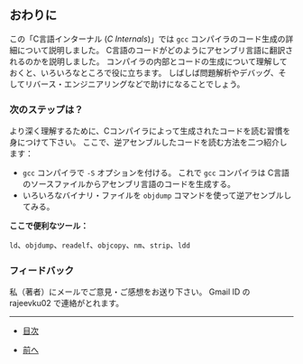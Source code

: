 ## おわりに


この「C言語インターナル (*C Internals*)」では ``gcc`` コンパイラのコード生成の詳細について説明しました。
C言語のコードがどのようにアセンブリ言語に翻訳されるのかを説明しました。
コンパイラの内部とコードの生成について理解しておくと、いろいろなところで役に立ちます。
しばしば問題解析やデバッグ、そしてリバース・エンジニアリングなどで助けになることでしょう。


### 次のステップは？

より深く理解するために、Cコンパイラによって生成されたコードを読む習慣を身につけて下さい。
ここで、逆アセンブルしたコードを読む方法を二つ紹介します：

* ``gcc`` コンパイラで ``-S`` オプションを付ける。
これで ``gcc`` コンパイラは C言語のソースファイルからアセンブリ言語のコードを生成する。
* いろいろなバイナリ・ファイルを ``objdump`` コマンドを使って逆アセンブルしてみる。

**ここで便利なツール：**

``ld``、``objdump``、``readelf``、``objcopy``、``nm``、``strip``、``ldd``


### フィードバック

私（著者）にメールでご意見・ご感想をお送り下さい。
Gmail ID の rajeevku02 で連絡がとれます。

---

* [目次](/SUMMARY.md#C言語インターナル)

* [前へ](/ch16-01-miscellaneous.md)
